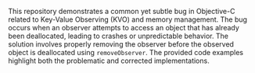 This repository demonstrates a common yet subtle bug in Objective-C related to Key-Value Observing (KVO) and memory management. The bug occurs when an observer attempts to access an object that has already been deallocated, leading to crashes or unpredictable behavior. The solution involves properly removing the observer before the observed object is deallocated using `removeObserver`. The provided code examples highlight both the problematic and corrected implementations.